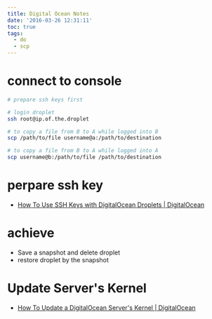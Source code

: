 ```yaml
---
title: Digital Ocean Notes
date: '2016-03-26 12:31:11'
toc: true
tags:
  - do
  - scp
---
```


# connect to console
```sh
# prepare ssh keys first

# login droplet
ssh root@ip.of.the.droplet

# to copy a file from B to A while logged into B
scp /path/to/file username@a:/path/to/destination

# to copy a file from B to A while logged into A
scp username@b:/path/to/file /path/to/destination
```

# perpare ssh key

- [How To Use SSH Keys with DigitalOcean Droplets | DigitalOcean][@1]

# achieve
- Save a snapshot and delete droplet
- restore droplet by the snapshot

# Update Server's Kernel
- [How To Update a DigitalOcean Server's Kernel | DigitalOcean][@2] 

<!-- reference links -->

[@1]: https://www.digitalocean.com/community/tutorials/how-to-use-ssh-keys-with-digitalocean-droplets
[@2]: https://www.digitalocean.com/community/tutorials/how-to-update-a-digitalocean-server-s-kernel
